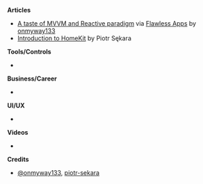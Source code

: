 **Articles**

* [A taste of MVVM and Reactive paradigm](https://flawlessapp.io/blog/a-taste-of-mvvm-and-reactive-paradigm/) via [Flawless Apps](https://twitter.com/flawlessappio) by [onmyway133](https://github.com/onmyway133)
* [Introduction to HomeKit](https://www.netguru.co/codestories/introduction-to-homekit) by Piotr Sękara

**Tools/Controls**

* 

**Business/Career**

* 

**UI/UX**

* 

**Videos**

* 

**Credits**

* [@onmyway133](https://twitter.com/onmyway133), [piotr-sekara](https://github.com/piotr-sekara)
